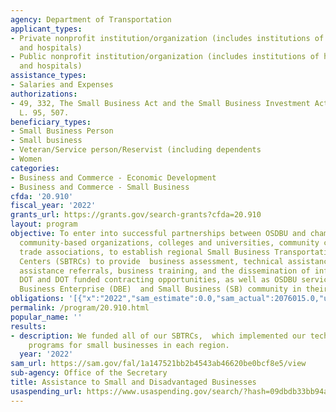 ```yaml
---
agency: Department of Transportation
applicant_types:
- Private nonprofit institution/organization (includes institutions of higher education
  and hospitals)
- Public nonprofit institution/organization (includes institutions of higher education
  and hospitals)
assistance_types:
- Salaries and Expenses
authorizations:
- 49, 332, The Small Business Act and the Small Business Investment Act of 1958. Pub.
  L. 95, 507.
beneficiary_types:
- Small Business Person
- Small business
- Veteran/Service person/Reservist (including dependents
- Women
categories:
- Business and Commerce - Economic Development
- Business and Commerce - Small Business
cfda: '20.910'
fiscal_year: '2022'
grants_url: https://grants.gov/search-grants?cfda=20.910
layout: program
objective: To enter into successful partnerships between OSDBU and chambers of commerce,
  community-based organizations, colleges and universities, community colleges, or
  trade associations, to establish regional Small Business Transportation Resource
  Centers (SBTRCs) to provide  business assessment, technical assistance, technical
  assistance referrals, business training, and the dissemination of information regarding
  DOT and DOT funded contracting opportunities, as well as OSDBU services to the Disadvantaged
  Business Enterprise (DBE)  and Small Business (SB) community in their regions.
obligations: '[{"x":"2022","sam_estimate":0.0,"sam_actual":2076015.0,"usa_spending_actual":2467114.74},{"x":"2023","sam_estimate":2076015.0,"sam_actual":0.0,"usa_spending_actual":1210756.83},{"x":"2024","sam_estimate":2475734.0,"sam_actual":0.0,"usa_spending_actual":0.0}]'
permalink: /program/20.910.html
popular_name: ''
results:
- description: We funded all of our SBTRCs,  which implemented our technical assistance
    programs for small businesses in each region.
  year: '2022'
sam_url: https://sam.gov/fal/1a147521bb2b4543ab46620be0bcf8e5/view
sub-agency: Office of the Secretary
title: Assistance to Small and Disadvantaged Businesses
usaspending_url: https://www.usaspending.gov/search/?hash=09dbdb33bb94ac0ec13efbb2c5157a49
---
```

